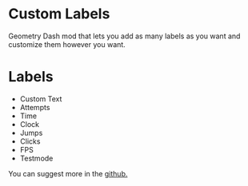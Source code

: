 # <cg>Custom Labels</c>

Geometry Dash mod that lets you add as <cl>many labels</c> as you want and <cj>customize</c> them however you want. 

# <cy>Labels</c>

* Custom Text
* Attempts
* Time
* Clock
* Jumps
* Clicks
* FPS
* Testmode

You can suggest more in the [github.](https://github.com/ZiLko/Custom_Labels)
